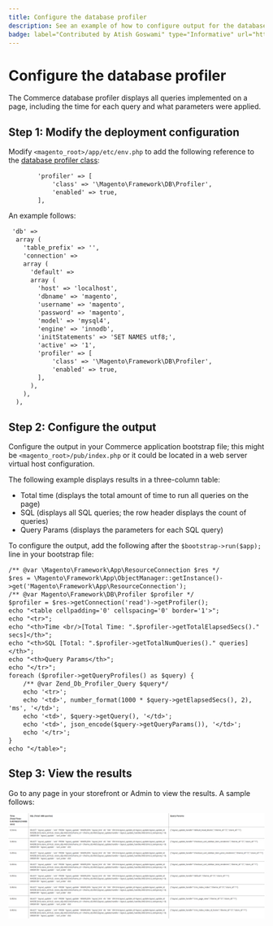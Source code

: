 ```yaml
---
title: Configure the database profiler
description: See an example of how to configure output for the database profiler.
badge: label="Contributed by Atish Goswami" type="Informative" url="https://github.com/atishgoswami" tooltip="Atish Goswami"
---
```


# Configure the database profiler

The Commerce database profiler displays all queries implemented on a page, including the time for each query and what parameters were applied.

## Step 1: Modify the deployment configuration

Modify `<magento_root>/app/etc/env.php` to add the following reference to the [database profiler class](https://github.com/magento/magento2/tree/2.4/lib/internal/Magento/Framework/DB/Profiler.php):

```php?start_inline=1
        'profiler' => [
            'class' => '\Magento\Framework\DB\Profiler',
            'enabled' => true,
        ],
```

An example follows:

```php?start_inline=1
 'db' =>
  array (
    'table_prefix' => '',
    'connection' =>
    array (
      'default' =>
      array (
        'host' => 'localhost',
        'dbname' => 'magento',
        'username' => 'magento',
        'password' => 'magento',
        'model' => 'mysql4',
        'engine' => 'innodb',
        'initStatements' => 'SET NAMES utf8;',
        'active' => '1',
        'profiler' => [
            'class' => '\Magento\Framework\DB\Profiler',
            'enabled' => true,
        ],
      ),
    ),
  ),
```

## Step 2: Configure the output

Configure the output in your Commerce application bootstrap file; this might be `<magento_root>/pub/index.php` or it could be located in a web server virtual host configuration.

The following example displays results in a three-column table:

- Total time (displays the total amount of time to run all queries on the page)
- SQL (displays all SQL queries; the row header displays the count of queries)
- Query Params (displays the parameters for each SQL query)

To configure the output, add the following after the `$bootstrap->run($app);` line in your bootstrap file:

```php?start_inline=1
/** @var \Magento\Framework\App\ResourceConnection $res */
$res = \Magento\Framework\App\ObjectManager::getInstance()->get('Magento\Framework\App\ResourceConnection');
/** @var Magento\Framework\DB\Profiler $profiler */
$profiler = $res->getConnection('read')->getProfiler();
echo "<table cellpadding='0' cellspacing='0' border='1'>";
echo "<tr>";
echo "<th>Time <br/>[Total Time: ".$profiler->getTotalElapsedSecs()." secs]</th>";
echo "<th>SQL [Total: ".$profiler->getTotalNumQueries()." queries]</th>";
echo "<th>Query Params</th>";
echo "</tr>";
foreach ($profiler->getQueryProfiles() as $query) {
    /** @var Zend_Db_Profiler_Query $query*/
    echo '<tr>';
    echo '<td>', number_format(1000 * $query->getElapsedSecs(), 2), 'ms', '</td>';
    echo '<td>', $query->getQuery(), '</td>';
    echo '<td>', json_encode($query->getQueryParams()), '</td>';
    echo '</tr>';
}
echo "</table>";
```

## Step 3: View the results

Go to any page in your storefront or Admin to view the results. A sample follows:

![Sample database profiler results](../../assets/configuration/db-profiler-results.png)
